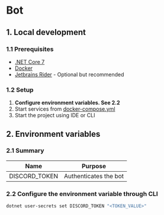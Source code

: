 ﻿# Bot

## 1. Local development

### 1.1 Prerequisites

- [.NET Core 7](https://dotnet.microsoft.com/en-us/download)
- [Docker](https://www.docker.com)
- [Jetbrains Rider](https://www.jetbrains.com/rider/) - Optional but recommended

### 1.2 Setup

1. **Configure environment variables. See 2.2**
2. Start services from [docker-compose.yml](./docker-compose.yml)
3. Start the project using IDE or CLI

## 2. Environment variables

### 2.1 Summary

| Name          | Purpose               |
|---------------|-----------------------|
| DISCORD_TOKEN | Authenticates the bot |

### 2.2 Configure the environment variable through CLI

```sh
dotnet user-secrets set DISCORD_TOKEN "<TOKEN_VALUE>"
```
